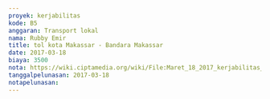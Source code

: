 ```yaml
---
proyek: kerjabilitas
kode: B5
anggaran: Transport lokal
nama: Rubby Emir
title: tol kota Makassar - Bandara Makassar
date: 2017-03-18
biaya: 3500
nota: https://wiki.ciptamedia.org/wiki/File:Maret_18_2017_kerjabilitas_B5_tol_2_rubby.jpg
tanggalpelunasan: 2017-03-18
notapelunasan:
---
```


